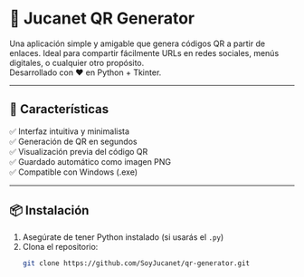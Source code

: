 # 🎯 Jucanet QR Generator

Una aplicación simple y amigable que genera códigos QR a partir de enlaces. Ideal para compartir fácilmente URLs en redes sociales, menús digitales, o cualquier otro propósito.  
Desarrollado con ❤️ en Python + Tkinter.

---

## 🚀 Características

✅ Interfaz intuitiva y minimalista  
✅ Generación de QR en segundos  
✅ Visualización previa del código QR  
✅ Guardado automático como imagen PNG  
✅ Compatible con Windows (.exe)

---

## 📦 Instalación

1. Asegúrate de tener Python instalado (si usarás el `.py`)
2. Clona el repositorio:
   ```bash
   git clone https://github.com/SoyJucanet/qr-generator.git
